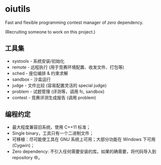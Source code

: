 # oiutils

Fast and flexible programming contest manager of *zero* dependency.

(Recruiting someone to work on this project.)

## 工具集

* systools - 系统安装/初始化
* remote - 远程执行 (用于竞赛环境配置、收发文件、打包等)
* sched - 座位编排 & 约束求解
* sandbox - 沙盒运行
* judge - 文件比较 (容易配置灵活的 special judge)
* problem - 试题管理 (评测等，调用 fc, sandbox)
* contest - 竞赛评测生成报告 (调用 problem)

## 编程约定

* 最大程度兼容旧系统，使用 C++11 标准；
* Single binary，工具只有一个二进制文件；
* 可移植：尽可能使工具在 GNU 系统上可用；大部分功能在 Windows 下可用 (Cygwin)；
* Zero dependency: 不引入任何需要安装的库。如果的确需要，将代码导入到 repository 中。